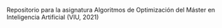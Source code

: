 Repositorio para la asignatura Algoritmos de Optimización del Máster en Inteligencia Artificial (VIU, 2021)
